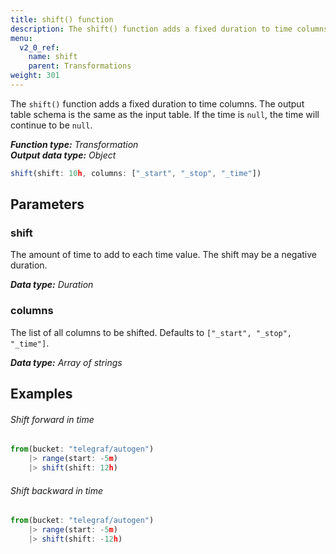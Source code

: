 ```yaml
---
title: shift() function
description: The shift() function adds a fixed duration to time columns.
menu:
  v2_0_ref:
    name: shift
    parent: Transformations
weight: 301
---
```


The `shift()` function adds a fixed duration to time columns.
The output table schema is the same as the input table.
If the time is `null`, the time will continue to be `null`.

_**Function type:** Transformation_  
_**Output data type:** Object_

```js
shift(shift: 10h, columns: ["_start", "_stop", "_time"])
```

## Parameters

### shift
The amount of time to add to each time value. The shift may be a negative duration.

_**Data type:** Duration_

### columns
The list of all columns to be shifted. Defaults to `["_start", "_stop", "_time"]`.

_**Data type:** Array of strings_

## Examples

###### Shift forward in time
```js
from(bucket: "telegraf/autogen")
	|> range(start: -5m)
	|> shift(shift: 12h)
```

###### Shift backward in time
```js
from(bucket: "telegraf/autogen")
	|> range(start: -5m)
	|> shift(shift: -12h)
```
